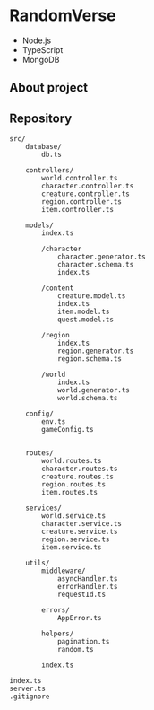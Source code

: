 # RandomVerse

- Node.js
- TypeScript
- MongoDB


## About project




## Repository


    src/
        database/
            db.ts

        controllers/
            world.controller.ts
            character.controller.ts
            creature.controller.ts
            region.controller.ts
            item.controller.ts

        models/
            index.ts
        
            /character
                character.generator.ts
                character.schema.ts
                index.ts

            /content
                creature.model.ts
                index.ts
                item.model.ts
                quest.model.ts

            /region
                index.ts
                region.generator.ts
                region.schema.ts

            /world
                index.ts
                world.generator.ts
                world.schema.ts
            
        config/
            env.ts
            gameConfig.ts

        
        routes/
            world.routes.ts
            character.routes.ts
            creature.routes.ts
            region.routes.ts
            item.routes.ts

        services/
            world.service.ts
            character.service.ts
            creature.service.ts
            region.service.ts
            item.service.ts

        utils/
            middleware/
                asyncHandler.ts
                errorHandler.ts
                requestId.ts 
            
            errors/
                AppError.ts
            
            helpers/
                pagination.ts
                random.ts
            
            index.ts

    index.ts
    server.ts
    .gitignore





